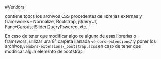 #Vendors

contiene todos los archivos CSS procedentes de librerías externas y frameworks – Normalize, Bootstrap, jQueryUI, FancyCarouselSliderjQueryPowered, etc.

En caso de tener que modificar algo de alguno de esas librerias o framewors, 
utilizar una 8° carpeta llamada `vendors-extensions/` y poner los archivos,`vendors-extensions/_bootstrap.scss` en caso de tener que modificar algun elemento de bootstrap